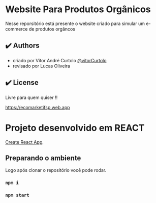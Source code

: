 # Website Para Produtos Orgânicos

Nesse reporsitório está presente o website criado para simular um e-commerce de produtos orgâncos

## :heavy_check_mark: Authors

-   criado por Vitor André Curtolo [@vitorCurtolo](https://www.github.com/vitorCurtolo)
-   revisado por Lucas Oliveira

## :heavy_check_mark: License

Livre para quem quiser !!

https://ecomarketifsp.web.app


# Projeto desenvolvido em REACT

[Create React App](https://react.dev/).

##  Preparando o ambiente

Logo após clonar o repositório você pode rodar. 

### `npm i`

### `npm start`


